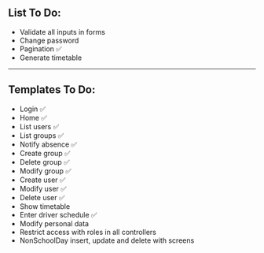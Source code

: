 ## List To Do:

- Validate all inputs in forms
- Change password
- Pagination :white_check_mark:
- Generate timetable
___
## Templates To Do:

- Login :white_check_mark:
- Home :white_check_mark:
- List users :white_check_mark:
- List groups :white_check_mark:
- Notify absence :white_check_mark:
- Create group :white_check_mark:
- Delete group :white_check_mark:
- Modify group :white_check_mark:
- Create user :white_check_mark:
- Modify user :white_check_mark:
- Delete user :white_check_mark:
- Show timetable
- Enter driver schedule :white_check_mark:
- Modify personal data
- Restrict access with roles in all controllers
- NonSchoolDay insert, update and delete with screens
